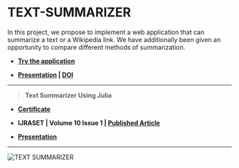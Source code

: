 # TEXT-SUMMARIZER

In this project, we propose to implement a web application that can summarize a text or a Wikipedia link. We have additionally been given an opportunity to compare different methods of summarization.

 - **[Try the application](http://textssummarizer.herokuapp.com)**
 
 - **[Presentation](https://github.com/Amey-Thakur/TEXT-SUMMARIZER/blob/main/TEXT%20SUMMARIZER.pdf) | [DOI](http://dx.doi.org/10.13140/RG.2.2.17259.67360)**

---

 >**Text Summarizer Using Julia**
  
 - **[Certificate](https://github.com/Amey-Thakur/ACHIEVEMENTS/blob/main/Research%20Papers/Text%20Summarizer%20Using%20Julia/IJRASET40066%20-%20Text%20Summarizer%20Using%20Julia.pdf)**
 
 - **IJRASET | Volume 10 Issue 1 | [Published Article](https://doi.org/10.22214/ijraset.2022.40066)**
 
 - **[Presentation](https://github.com/Amey-Thakur/ACHIEVEMENTS/blob/main/Research%20Papers/Text%20Summarizer%20Using%20Julia/TEXT%20SUMMARIZER.pdf)**

---

![TEXT SUMMARIZER](https://user-images.githubusercontent.com/54937357/146636650-5e8909fe-0484-41b8-b1d9-03612cb34e70.png)
